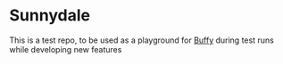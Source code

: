 # Sunnydale

This is a test repo, to be used as a playground for [Buffy](https://github.com/openjournals/buffy) during test runs while developing new features
